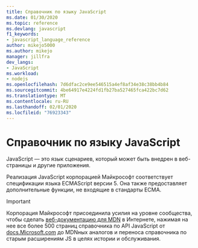 ```yaml
---
title: Справочник по языку JavaScript
ms.date: 01/30/2020
ms.topic: reference
ms.devlang: javascript
f1_keywords:
- javascript_language_reference
author: mikejo5000
ms.author: mikejo
manager: jillfra
dev_langs:
- JavaScript
ms.workload:
- nodejs
ms.openlocfilehash: 7d6dfac2ce9ee546515a4ef8af34e38c38bb4b84
ms.sourcegitcommit: 4be64917e4224fd1fb27ba527465fca422bc7d62
ms.translationtype: MT
ms.contentlocale: ru-RU
ms.lasthandoff: 02/01/2020
ms.locfileid: "76923343"
---
```

# <a name="javascript-language-reference"></a>Справочник по языку JavaScript

JavaScript — это язык сценариев, который может быть внедрен в веб-страницы и другие приложения.  
  
Реализация JavaScript корпорацией Майкрософт соответствует спецификации языка ECMAScript версии 5. Она также предоставляет дополнительные функции, не входящие в стандарты ECMA.

> [!IMPORTANT]
> Корпорация Майкрософт присоединила усилия на уровне сообщества, чтобы сделать [веб-документацию для MDN](https://developer.mozilla.org/en-US/docs/Web/JavaScript/Reference) в Интернете, нажимая на нее все более 500 страниц справочника по API JavaScript от [docs.Microsoft.com](https://docs.microsoft.com) до MDNных аналогов и переноса справочника по старым расширениям JS в целях истории и обслуживания.
